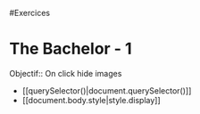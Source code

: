 

#Exercices

# The Bachelor -  1
 Objectif:: On click hide images
- [[querySelector()|document.querySelector()]]
- [[document.body.style|style.display]]
